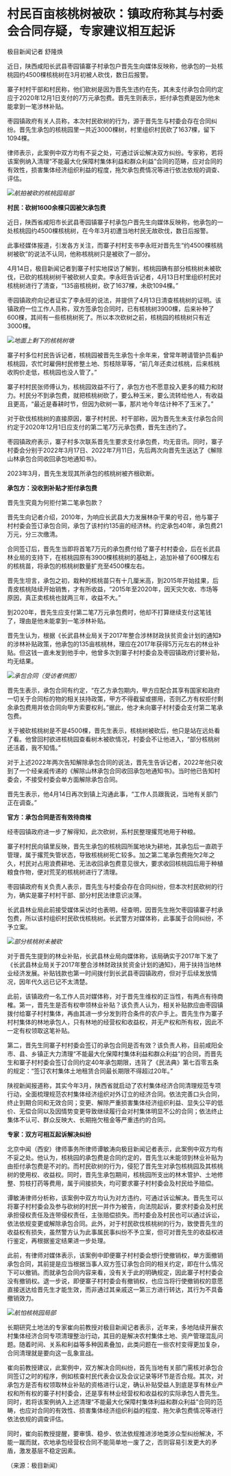 # 村民百亩核桃树被砍：镇政府称其与村委会合同存疑，专家建议相互起诉

极目新闻记者 舒隆焕

近日，陕西咸阳长武县枣园镇寨子村承包户晋先生向媒体反映称，他承包的一处核桃园约4500棵核桃树在3月初被人砍伐，数日后报警。

寨子村村干部和村民称，他们砍树是因为晋先生违约在先，其未支付承包合同约定应于2020年12月1日支付的7万元承包费。晋先生则表示，拒付承包费是因为他未能拿到一笔涉林补贴。

枣园镇政府有关人员称，本次村民砍树的行为，源于晋先生与村委会存在合同纠纷。晋先生承包的核桃园里一共近3000棵树，村里组织村民砍了1637棵，留下1094棵。

律师表示，此案例中双方均有不妥之处，可通过诉讼解决双方纠纷。专家称，若将该案例纳入清理“不能最大化保障村集体利益和群众利益”合同的范畴，应对合同的有效性，损害集体经济组织利益的程度，拖欠承包费情况等进行依法依规的调查、评估。

![](https://inews.gtimg.com/om_bt/OA-H1iYfxqYxHa3Jmb1tgzSGyOjPRQWXmmMeLnFF4qTBsAA/1000)_航拍被砍的核桃园局部_

**村民：砍树1600余棵只因被欠承包费**

近日，陕西省咸阳市长武县枣园镇寨子村承包户晋先生向媒体反映称，他承包的一处核桃园约4500棵核桃树，在今年3月初遭当地村民无故砍伐，数日后报警。

此事经媒体报道，引发各方关注，而寨子村村支书李永旺对晋先生“约4500棵核桃树被砍”的说法不认同，他称核桃树只是被砍了一部分。

4月14日，极目新闻记者到寨子村实地探访了解到，核桃园确有部分核桃树未被砍伐，已砍的核桃树树干被砍树人变卖。李永旺告诉记者，4月13日村里组织村民对核桃树进行了清查，“135亩核桃树，砍了1637棵，未砍1094棵。”

枣园镇政府向记者证实了李永旺的说法，并提供了4月13日清查核桃树的证明。该镇政府一位工作人员称，双方签承包合同时，已有核桃树3900棵，后来补种了600棵，其间有一些核桃树死了。所以本次砍树之前，核桃园的核桃树只有近3000棵。

![](https://inews.gtimg.com/om_bt/O_9yO772lSFZS3s7efBvL8PQZ_rCXOiIKiQRk7tyTn5OYAA/1000)_地面上剩下的核桃树墩_

寨子村多位村民告诉记者，核桃园被晋先生承包十余年来，曾常年聘请管护员看护核桃园，农忙时雇佣村民修整土地、剪枝除草等，“前几年还卖过核桃，后来核桃收购价走低，核桃园也没人管了。”

寨子村村民张师傅认为，核桃园效益不行了，承包方也不愿意投入更多的精力和财力。村民分不到承包费，就把核桃树砍了，要么种玉米，要么流转给他人，有收益且更高，“最近是春耕时节，但因为砍树一事，那片地今年估计种不了玉米了。”

对于砍伐核桃树的直接原因，寨子村村民、村干部称，因为晋先生未支付承包合同约定于2020年12月1日应支付的第二笔7万元承包费，晋先生违约了。

枣园镇政府表示，寨子村多次联系晋先生要求支付承包费，均无音讯。同时，寨子村委会分别于2022年3月17日、2022年7月11日，先后两次向晋先生送达了《解除山林承包合同收回承包地通知书》。

2023年3月，晋先生发现其所承包的核桃树被齐根砍断。

**承包方：没收到补贴才拒付承包费**

晋先生究竟为何拒付第二笔承包款？

晋先生向记者介绍，2010年，为响应长武县大力发展林杂干果的号召，他与寨子村村委会签订承包合同，承包了该村约135亩的经济林。约定承包40年，承包费21万元，分三次缴清。

合同签订后，晋先生当即将首笔7万元的承包费付给了寨子村村委会，后在长武县林业局的支持下，在核桃园原有3900棵核桃树的基础上，追加补植了600棵左右的核桃苗，将承包的核桃树数量扩充至4500棵左右。

晋先生坦言，承包之初，栽种的核桃苗只有十几厘米高，到2015年开始挂果，后青皮核桃陆续开始销售，才有所收益，“2015年至2020年，因天灾欠收、市场等原因，真正卖核桃也就两三年，收益不大。”

到2020年，晋先生应支付第二笔7万元承包费时，他却不打算继续支付这笔钱了，理由是他未能拿到一笔涉林补贴。

晋先生认为，根据《长武县林业局关于2017年整合涉林财政扶贫资金计划的通知》的涉林补贴政策，他承包的135亩核桃林，理应在2017年获得5万元左右的林业补贴。但这钱一直未发到他手中，他曾多次到寨子村村委会及枣园镇政府讨要补贴，均无结果。

![](https://inews.gtimg.com/om_bt/Od0CCKS8PnBK_lMVzZTz6SmfoNKeVcpvyezGoRm86WhMIAA/1000)_承包合同（受访者供图）_

晋先生表示，承包合同有约定，“在乙方承包期内，甲方应配合其享有国家和政府一切关于合同标的物的相关扶持政策，甲方不得截留或挪用，否则乙方有权拒付剩余承包费用并依合同向甲方索要权利。”据此，他才未向寨子村村委会支付第二笔承包费。

关于被砍核桃树是不是4500棵，晋先生表示，核桃树被砍后，他只是站在远处看了看。他曾回村欲进核桃园查看树木被砍情况，村委会不让他进入，“部分核桃树还活着，我不知情。”

对于上述2022年两次告知解除承包合同的说法，晋先生告诉记者，2022年他只收到了一个经亲戚传递的《解除山林承包合同收回承包地通知书》。当时他已告知村委会，不接受村委会单方面解除承包合同。

晋先生表示，他4月14日再次到镇上沟通此事，“工作人员跟我说，当地有关部门正在调查。”

**官方：承包合同是否有效待商榷**

经枣园镇政府进一步了解得知，此次砍树，系村民整理撂荒地用于种粮。

寨子村村民向镇里反映，晋先生承包的核桃园所属地块为耕地，其承包后一直疏于管理，属于撂荒失管状态，导致核桃树死亡较多。加之第二笔承包费拖欠2年之久，村民对占用浪费耕地、无法收回承包费意见很大，要求收回核桃园后用于种植粮食作物，便对荒芜的核桃树进行了清理。

枣园镇政府有关负责人表示，晋先生与村委会存在合同纠纷，但本次村民砍树的行为，确实是寨子村村干部、部分村民法律意识淡薄。

长武县林业局此前接受媒体采访时也表明，经查明，因晋先生拖欠枣园镇寨子村承包费，所以该村组织村民砍伐核桃树。长武警方对媒体称，此事属于合同纠纷，不予立案。

![](https://inews.gtimg.com/om_bt/OM6MppnAJGJxxXFE1TX_DNDZArSwv9cl2MH0o847QVvgEAA/1000)_部分核桃树未被砍_

对于晋先生提到的林业补贴，长武县林业局向媒体称，该局确实于2017年下发了《长武县林业局关于2017年整合涉林财政扶贫资金计划的通知》，用于扶持当地林业经济发展。补贴钱款也第一时间拨付到长武县枣园镇政府，但对于后续发放情况，因年代久远已记不太清楚。

此前，该镇政府一名工作人员对媒体称，对于晋先生维权的正当性，有两点有待商榷。第一，晋先生是否有权申领林业补贴？该负责人认为，相关补贴款应由枣园镇拨付给寨子村村集体，再由其进一步分发到符合条件的农户手上。晋先生作为寨子村村集体的林地承包人，只有林地的经营权和收益权，并无产权和所有权，因此不一定有权领取这笔补贴。

第二，晋先生同寨子村村委会签订的承包合同是否有效？该负责人称，目前咸阳全市、县、乡镇正大力清理“不能最大化保障村集体利益和群众利益”的合同，而晋先生和寨子村村委会签订合同约定40年承包期限，违背了《民法典》第七百零五条的规定：“签订农村集体土地租赁合同最长期限不得超过20年。”

陕视新闻报道称，其实今年3月，陕西省就启动了农村集体经济合同清理规范专项行动，全面梳理规范农村集体经济组织对外订立的经济合同。依法完善口头合同，终止到期合同和无效合同；变更、解除严重损害集体经济组织利益、显失公平的低价、无偿合同以及因情势变更导致继续履行会对村集体明显不公的合同；依法终止集体不认可、群众反映大、长期拖欠租金等严重违约的合同。

**专家：双方可相互起诉解决纠纷**

北京中闻（西安）律师事务所律师谭敏涛向极目新闻记者表示，此案例中双方均有不妥之处。他认为，核桃园的承包费是合同约定的，晋先生以未能领到林业补贴为由拒付承包费是不对的。而村民砍树的行为，侵犯了晋先生对承包核桃园及其核桃树的使用权、收益权。同时，晋先生承包期间，核桃园所支出的林木管护、土地修整、剪枝打药等费用，属于间接损失，均可要求寨子村村委会及村民给予赔偿。

谭敏涛律师分析称，该案例中双方均认为对方违约，可通过诉讼解决。晋先生可以将寨子村村委会及参与砍树的村民一并作为被告，向法院起诉，要求村委会及村民承担侵权责任及连带侵权责任，主张赔偿损失。而村委会及村民也可以通过诉讼，依法依规变更或解除承包合同。此外，对于村民砍伐核桃树的行为，致使晋先生的收益权有损失，虽然警方认为此事属民事纠纷不予立案，但可对晋先生的收益权进行鉴定，再根据鉴定结果进一步处理。

此前，有律师对媒体表示，该案例中即便寨子村村委会想行使撤销权，单方面撤销承包合同，其前提是应当根据当事人双方签订承包合同的相关约定，即在什么情况下可以撤销。而就承包合同内容来看，没有关于此的明确规定，因此寨子村村委会没有撤销权。退一步说，即便寨子村村委会有撤销权，也应当将行使撤销权的意愿直接送达给晋先生才能生效，而非通过其亲戚这一第三方进行转达，其行为不具备撤销效力。

![](https://inews.gtimg.com/om_bt/OUvS72z4_ouDGcaLyeXnWU7y4TSCDSk5aggCRlbz_b9KoAA/1000)_航怕核桃园局部_

长期研究土地法的专家崔向前教授对极目新闻记者表示，近年来，多地陆续开展农村集体经济合同专项清理整治行动，其目的是解决农村集体土地、资产管理混乱问题。随着时间、关系和利益等多种因素叠加，此类问题在一些农村变得更加复杂，合同清理就是要向这一乱象宣战。

崔向前教授建议，此案例中，双方解决合同纠纷，首先当地有关部门需核对承包合同签订之时的程序，例如核查村民代表会议及会议记录等环节是否合规。其次，对承包方是否有权领取林业补贴的资格进行认定，确认补贴受益人到底是享有林业产权和所有权的寨子村村委会，还是享有林业经营权和收益权的实际承包人晋先生。同时，若将该案例纳入上述清理“不能最大化保障村集体利益和群众利益”合同的范畴，也应对合同的有效性、损害集体经济组织利益的程度、拖欠承包费情况等进行依法依规的调查评估。

同时，崔向前教授提醒，要审慎、稳步、依法依规推进涉地类涉众型纠纷解决，不能一蹴而就，农地承包经营权合同不能简单地一废了之，否则容易引发更大的矛盾，激发基层不稳定因素。

（来源：极目新闻）

